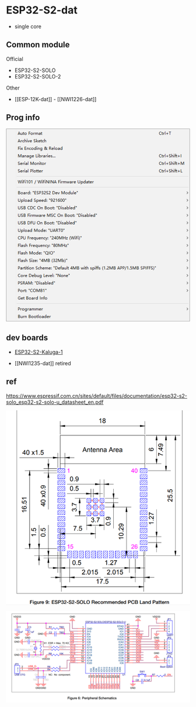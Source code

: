 
# ESP32-S2-dat

- single core 

 
## Common module 

Official 
- ESP32-S2-SOLO
- ESP32-S2-SOLO-2

Other 

- [[ESP-12K-dat]] - [[NWI1226-dat]]




## Prog info 

![](43-14-15-29-12-2022.png)


## dev boards 

- [ESP32-S2-Kaluga-1](https://docs.espressif.com/projects/esp-idf/zh_CN/latest/esp32s2/hw-reference/esp32s2/user-guide-esp32-s2-kaluga-1-kit.html)

- [[NWI1235-dat]] retired 

## ref 

https://www.espressif.com.cn/sites/default/files/documentation/esp32-s2-solo_esp32-s2-solo-u_datasheet_en.pdf

![](21-28-23-05-03-2023.png)

![](42-28-23-05-03-2023.png)